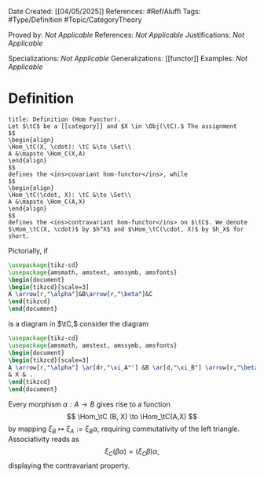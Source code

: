 <div class="topSpace"></div>

Date Created: [[04/05/2025]]
References: #Ref/Aluffi 
Tags: #Type/Definition #Topic/CategoryTheory 

Proved by: <i>Not Applicable</i>
References: <i>Not Applicable</i>
Justifications: <i>Not Applicable</i>

Specializations: <i>Not Applicable</i>
Generalizations: [[functor]]
Examples: <i>Not Applicable</i>

# Definition

``` ad-Definition
title: Definition (Hom Functor).
Let $\tC$ be a [[category]] and $X \in \Obj(\tC).$ The assignment
$$
\begin{align}
\Hom_\tC(X, \cdot): \tC &\to \Set\\
A &\mapsto \Hom_C(X,A)
\end{align}
$$
defines the <ins>covariant hom-functor</ins>, while
$$
\begin{align}
\Hom_\tC(\cdot, X): \tC &\to \Set\\
A &\mapsto \Hom_C(A,X)
\end{align}
$$
defines the <ins>contravariant hom-functor</ins> on $\tC$. We denote $\Hom_\tC(X, \cdot)$ by $h^X$ and $\Hom_\tC(\cdot, X)$ by $h_X$ for short.
```

Pictorially, if
```tikz
\usepackage{tikz-cd}
\usepackage{amsmath, amstext, amssymb, amsfonts}
\begin{document}
\begin{tikzcd}[scale=3]
A \arrow[r,"\alpha"]&B\arrow[r,"\beta"]&C
\end{tikzcd}
\end{document}
```
is a diagram in $\tC,$ consider the diagram
```tikz
\usepackage{tikz-cd}
\usepackage{amsmath, amstext, amssymb, amsfonts}
\begin{document}
\begin{tikzcd}[scale=3]
A \arrow[r,"\alpha"] \ar[dr,"\xi_A"'] &B \ar[d,"\xi_B"] \arrow[r,"\beta"]&C \ar[dl,"\xi_C"]\\
& X & .
\end{tikzcd}
\end{document}
```
Every morphism $\alpha: A \to B$ gives rise to a function
$$
\Hom_\tC (B, X) \to \Hom_\tC(A,X)
$$
by mapping $\xi_B \mapsto \xi_A:= \xi_B \alpha,$ requiring commutativity of the left triangle. Associativity reads as
$$
\xi_C (\beta \alpha)=(\xi_C \beta)\alpha,
$$
displaying the contravariant property.
